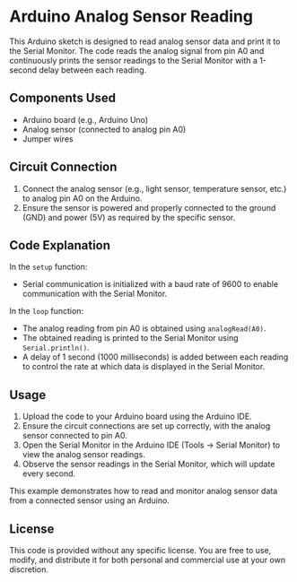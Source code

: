 # Arduino Analog Sensor Reading

This Arduino sketch is designed to read analog sensor data and print it to the Serial Monitor. The code reads the analog signal from pin A0 and continuously prints the sensor readings to the Serial Monitor with a 1-second delay between each reading.

## Components Used

- Arduino board (e.g., Arduino Uno)
- Analog sensor (connected to analog pin A0)
- Jumper wires

## Circuit Connection

1. Connect the analog sensor (e.g., light sensor, temperature sensor, etc.) to analog pin A0 on the Arduino.
2. Ensure the sensor is powered and properly connected to the ground (GND) and power (5V) as required by the specific sensor.

## Code Explanation

In the `setup` function:
- Serial communication is initialized with a baud rate of 9600 to enable communication with the Serial Monitor.

In the `loop` function:
- The analog reading from pin A0 is obtained using `analogRead(A0)`.
- The obtained reading is printed to the Serial Monitor using `Serial.println()`.
- A delay of 1 second (1000 milliseconds) is added between each reading to control the rate at which data is displayed in the Serial Monitor.

## Usage

1. Upload the code to your Arduino board using the Arduino IDE.
2. Ensure the circuit connections are set up correctly, with the analog sensor connected to pin A0.
3. Open the Serial Monitor in the Arduino IDE (Tools -> Serial Monitor) to view the analog sensor readings.
4. Observe the sensor readings in the Serial Monitor, which will update every second.

This example demonstrates how to read and monitor analog sensor data from a connected sensor using an Arduino.

## License

This code is provided without any specific license. You are free to use, modify, and distribute it for both personal and commercial use at your own discretion.

